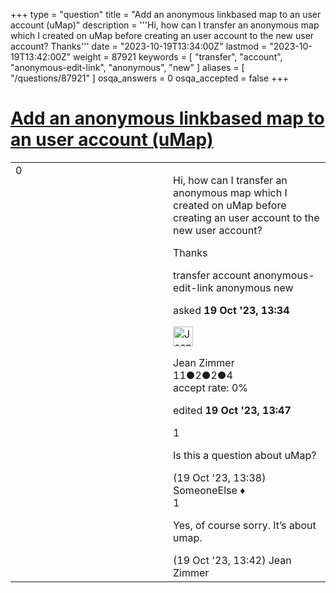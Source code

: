 +++
type = "question"
title = "Add an anonymous linkbased map to an user account (uMap)"
description = '''Hi, how can I transfer an anonymous map which I created on uMap before creating an user account to the new user account? Thanks'''
date = "2023-10-19T13:34:00Z"
lastmod = "2023-10-19T13:42:00Z"
weight = 87921
keywords = [ "transfer", "account", "anonymous-edit-link", "anonymous", "new" ]
aliases = [ "/questions/87921" ]
osqa_answers = 0
osqa_accepted = false
+++

<div class="headNormal">

# [Add an anonymous linkbased map to an user account (uMap)](/questions/87921/add-an-anonymous-linkbased-map-to-an-user-account-umap)

</div>

<div id="main-body">

<div id="askform">

<table id="question-table" style="width:100%;">
<colgroup>
<col style="width: 50%" />
<col style="width: 50%" />
</colgroup>
<tbody>
<tr>
<td style="width: 30px; vertical-align: top"><div class="vote-buttons">
<span id="post-87921-upvote" class="ajax-command post-vote up" rel="nofollow" title="I like this post (click again to cancel)"> </span>
<div id="post-87921-score" class="post-score" title="current number of votes">
0
</div>
<span id="post-87921-downvote" class="ajax-command post-vote down" rel="nofollow" title="I dont like this post (click again to cancel)"> </span> <span id="favorite-mark" class="ajax-command favorite-mark" rel="nofollow" title="mark/unmark this question as favorite (click again to cancel)"> </span>
<div id="favorite-count" class="favorite-count">
&#10;</div>
</div></td>
<td><div id="item-right">
<div class="question-body">
<p>Hi, how can I transfer an anonymous map which I created on uMap before creating an user account to the new user account?</p>
<p>Thanks</p>
</div>
<div id="question-tags" class="tags-container tags">
<span class="post-tag tag-link-transfer" rel="tag" title="see questions tagged &#39;transfer&#39;">transfer</span> <span class="post-tag tag-link-account" rel="tag" title="see questions tagged &#39;account&#39;">account</span> <span class="post-tag tag-link-anonymous-edit-link" rel="tag" title="see questions tagged &#39;anonymous-edit-link&#39;">anonymous-edit-link</span> <span class="post-tag tag-link-anonymous" rel="tag" title="see questions tagged &#39;anonymous&#39;">anonymous</span> <span class="post-tag tag-link-new" rel="tag" title="see questions tagged &#39;new&#39;">new</span>
</div>
<div id="question-controls" class="post-controls">
&#10;</div>
<div class="post-update-info-container">
<div class="post-update-info post-update-info-user">
<p>asked <strong>19 Oct '23, 13:34</strong></p>
<img src="https://secure.gravatar.com/avatar/0a658bcc1f4341b7b9f68037b07e2fde?s=32&amp;d=identicon&amp;r=g" class="gravatar" width="32" height="32" alt="Jean%20Zimmer&#39;s gravatar image" />
<p><span>Jean Zimmer</span><br />
<span class="score" title="11 reputation points">11</span><span title="2 badges"><span class="badge1">●</span><span class="badgecount">2</span></span><span title="2 badges"><span class="silver">●</span><span class="badgecount">2</span></span><span title="4 badges"><span class="bronze">●</span><span class="badgecount">4</span></span><br />
<span class="accept_rate" title="Rate of the user&#39;s accepted answers">accept rate:</span> <span title="Jean Zimmer has no accepted answers">0%</span></p>
</div>
<div class="post-update-info post-update-info-edited">
<p><span> edited <strong>19 Oct '23, 13:47</strong> </span></p>
</div>
</div>
<div id="comments-container-87921" class="comments-container">
<span id="87922"></span>
<div id="comment-87922" class="comment">
<div id="post-87922-score" class="comment-score">
1
</div>
<div class="comment-text">
<p>Is this a question about uMap?</p>
</div>
<div id="comment-87922-info" class="comment-info">
<span class="comment-age">(19 Oct '23, 13:38)</span> <span class="comment-user userinfo">SomeoneElse ♦</span>
</div>
</div>
<span id="87923"></span>
<div id="comment-87923" class="comment">
<div id="post-87923-score" class="comment-score">
1
</div>
<div class="comment-text">
<p>Yes, of course sorry. It’s about umap.</p>
</div>
<div id="comment-87923-info" class="comment-info">
<span class="comment-age">(19 Oct '23, 13:42)</span> <span class="comment-user userinfo">Jean Zimmer</span>
</div>
</div>
</div>
<div id="comment-tools-87921" class="comment-tools">
&#10;</div>
<div class="clear">
&#10;</div>
<div id="comment-87921-form-container" class="comment-form-container">
&#10;</div>
<div class="clear">
&#10;</div>
</div></td>
</tr>
</tbody>
</table>

</div>

</div>

